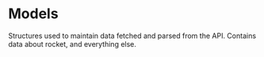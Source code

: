 # Models

Structures used to maintain data fetched and parsed from the API. Contains data about rocket, and everything else.
